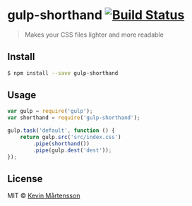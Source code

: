 # gulp-shorthand [![Build Status](http://img.shields.io/travis/kevva/gulp-shorthand.svg?style=flat)](https://travis-ci.org/kevva/gulp-shorthand)

> Makes your CSS files lighter and more readable

## Install

```bash
$ npm install --save gulp-shorthand
```

## Usage

```js
var gulp = require('gulp');
var shorthand = require('gulp-shorthand');

gulp.task('default', function () {
	return gulp.src('src/index.css')
		.pipe(shorthand())
		.pipe(gulp.dest('dest'));
});
```

## License

MIT © [Kevin Mårtensson](https://github.com/kevva)
